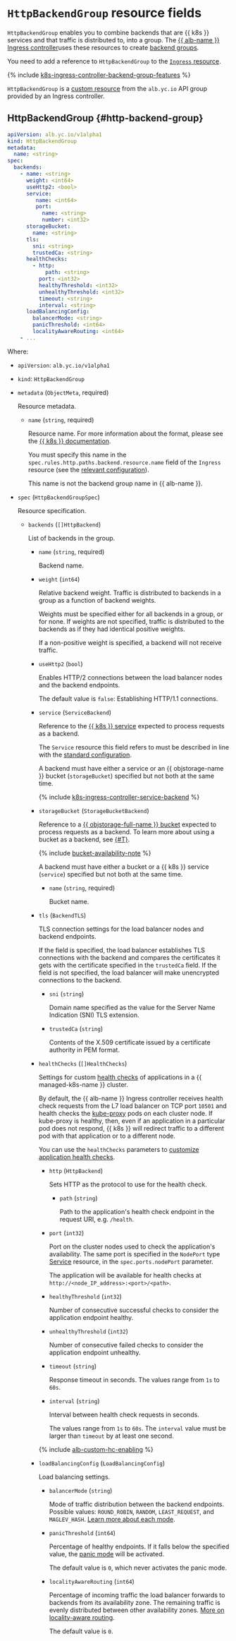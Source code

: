 # `HttpBackendGroup` resource fields

`HttpBackendGroup` enables you to combine backends that are {{ k8s }} services and that traffic is distributed to, into a group. The [{{ alb-name }} Ingress controller](../../../application-load-balancer/tools/k8s-ingress-controller/index.md)uses these resources to create [backend groups](../../../application-load-balancer/concepts/backend-group.md).

You need to add a reference to `HttpBackendGroup` to the [`Ingress` resource](../../../application-load-balancer/k8s-ref/ingress.md).

{% include [k8s-ingress-controller-backend-group-features](../../application-load-balancer/k8s-ingress-controller-backend-group-features.md) %}

`HttpBackendGroup` is a [custom resource](https://kubernetes.io/docs/concepts/extend-kubernetes/api-extension/custom-resources/) from the `alb.yc.io` API group provided by an Ingress controller.

## HttpBackendGroup {#http-backend-group}

```yaml
apiVersion: alb.yc.io/v1alpha1
kind: HttpBackendGroup
metadata:
  name: <string>
spec:
  backends:
    - name: <string>
      weight: <int64>
      useHttp2: <bool>
      service:
         name: <int64>
         port:
           name: <string>
           number: <int32>
      storageBucket:
        name: <string>
      tls:
        sni: <string>
        trustedCa: <string>
      healthChecks:
        - http:
            path: <string>
          port: <int32>
          healthyThreshold: <int32>
          unhealthyThreshold: <int32>
          timeout: <string>
          interval: <string>
      loadBalancingConfig:
        balancerMode: <string>
        panicThreshold: <int64>
        localityAwareRouting: <int64>
    - ...
```

Where:

* `apiVersion`: `alb.yc.io/v1alpha1`
* `kind`: `HttpBackendGroup`
* `metadata` (`ObjectMeta`, required)
  
  Resource metadata.

  * `name` (`string`, required)

    Resource name. For more information about the format, please see the [{{ k8s }} documentation](https://kubernetes.io/docs/concepts/overview/working-with-objects/names/#names).
  
    You must specify this name in the `spec.rules.http.paths.backend.resource.name` field of the `Ingress` resource (see the [relevant configuration](../../../application-load-balancer/k8s-ref/ingress.md)).

    This name is not the backend group name in {{ alb-name }}.

* `spec` (`HttpBackendGroupSpec`)

  Resource specification.
  
  * `backends` (`[]HttpBackend`)
  
    List of backends in the group.
    
    * `name` (`string`, required)
    
      Backend name.
    
    * `weight` (`int64`)

      Relative backend weight. Traffic is distributed to backends in a group as a function of backend weights.

      Weights must be specified either for all backends in a group, or for none. If weights are not specified, traffic is distributed to the backends as if they had identical positive weights.

      If a non-positive weight is specified, a backend will not receive traffic.
    
    * `useHttp2` (`bool`)
    
      Enables HTTP/2 connections between the load balancer nodes and the backend endpoints.

      The default value is `false`: Establishing HTTP/1.1 connections.

    * `service` (`ServiceBackend`)

      Reference to the [{{ k8s }} service](../../../managed-kubernetes/concepts/index.md#service) expected to process requests as a backend.

      The `Service` resource this field refers to must be described in line with the [standard configuration](../../../application-load-balancer/k8s-ref/service-for-ingress.md).

      A backend must have either a service or an {{ objstorage-name }} bucket (`storageBucket`) specified but not both at the same time.

      {% include [k8s-ingress-controller-service-backend](../../application-load-balancer/k8s-ingress-controller-service-backend.md) %}
        
    * `storageBucket` (`StorageBucketBackend`)

      Reference to a [{{ objstorage-full-name }} bucket](../../../storage/concepts/bucket.md) expected to process requests as a backend. To learn more about using a bucket as a backend, see [{#T}](../../../application-load-balancer/concepts/backend-group.md#types).

      {% include [bucket-availability-note](../../../application-load-balancer/_includes_service/bucket-availability-note.md) %}

      A backend must have either a bucket or a {{ k8s }} service (`service`) specified but not both at the same time.
      
      * `name` (`string`, required)
      
        Bucket name.
        
    * `tls` (`BackendTLS`)
    
      TLS connection settings for the load balancer nodes and backend endpoints.
    
      If the field is specified, the load balancer establishes TLS connections with the backend and compares the certificates it gets with the certificate specified in the `trustedCa` field. If the field is not specified, the load balancer will make unencrypted connections to the backend.
        
      * `sni` (`string`)
      
        Domain name specified as the value for the Server Name Indication (SNI) TLS extension.
      
      * `trustedCa` (`string`)
      
        Contents of the X.509 certificate issued by a certificate authority in PEM format.

    * `healthChecks` (`[]HealthChecks`)

      Settings for custom [health checks](../../../application-load-balancer/concepts/backend-group.md#health-checks) of applications in a {{ managed-k8s-name }} cluster.

      By default, the {{ alb-name }} Ingress controller receives health check requests from the L7 load balancer on TCP port `10501` and health checks the [kube-proxy](https://kubernetes.io/docs/reference/command-line-tools-reference/kube-proxy/) pods on each cluster node. If kube-proxy is healthy, then, even if an application in a particular pod does not respond, {{ k8s }} will redirect traffic to a different pod with that application or to a different node.
      
      You can use the `healthChecks` parameters to [customize application health checks](../../../managed-kubernetes/tutorials/custom-health-checks.md).

      * `http` (`HttpBackend`)

        Sets HTTP as the protocol to use for the health check.

        * `path` (`string`)

          Path to the application's health check endpoint in the request URI, e.g. `/health`.

      * `port` (`int32`)

        Port on the cluster nodes used to check the application's availability. The same port is specified in the `NodePort` type [Service](../../../application-load-balancer/k8s-ref/service-for-ingress.md) resource, in the `spec.ports.nodePort` parameter.

        The application will be available for health checks at `http://<node_IP_address>:<port>/<path>`.

      * `healthyThreshold` (`int32`)

        Number of consecutive successful checks to consider the application endpoint healthy.

      * `unhealthyThreshold` (`int32`)

        Number of consecutive failed checks to consider the application endpoint unhealthy.

      * `timeout` (`string`)

        Response timeout in seconds. The values range from `1s` to `60s`.

      * `interval` (`string`)

        Interval between health check requests in seconds.

        The values range from `1s` to `60s`. The `interval` value must be larger than `timeout` by at least one second.

      {% include [alb-custom-hc-enabling](../../../_includes/managed-kubernetes/alb-custom-hc-enabling.md) %}

    * `loadBalancingConfig` (`LoadBalancingConfig`)

      Load balancing settings.

      * `balancerMode` (`string`)

        Mode of traffic distribution between the backend endpoints. Possible values: `ROUND_ROBIN`, `RANDOM`, `LEAST_REQUEST`, and `MAGLEV_HASH`. [Learn more about each mode](../../../application-load-balancer/concepts/backend-group.md#balancing-mode).

      * `panicThreshold` (`int64`)

        Percentage of healthy endpoints. If it falls below the specified value, the [panic mode](../../../application-load-balancer/concepts/backend-group.md#panic-mode) will be activated.

        The default value is `0`, which never activates the panic mode.

      * `localityAwareRouting` (`int64`)

        Percentage of incoming traffic the load balancer forwards to backends from its availability zone. The remaining traffic is evenly distributed between other availability zones. [More on locality-aware routing](../../../application-load-balancer/concepts/backend-group.md#locality).

        The default value is `0`.



